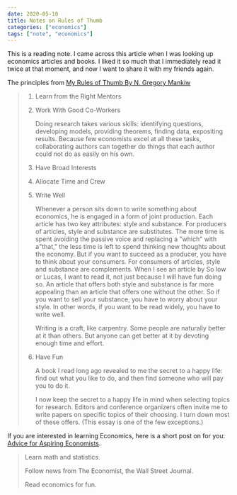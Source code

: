 ```yaml
---
date: 2020-05-10
title: Notes on Rules of Thumb
categories: ["economics"]
tags: ["note", "economics"]
---
```


This is a reading note. I came across this article when I was looking up economics articles and books. I liked it so much that I immediately read it twice at that moment, and now I want to share it with my friends again.

The principles from [My Rules of Thumb By N. Gregory Mankiw](http://scholar.harvard.edu/files/mankiw/files/my_rules_of_thumb.pdf)

> 1. Learn from the Right Mentors
> 2. Work With Good Co-Workers
>
>    Doing research takes various skills: identifying questions, developing models, providing theorems, finding data, expositing results. Because few economists excel at all these tasks, collaborating authors can together do things that each author could not do as easily on his own.
> 3. Have Broad Interests
> 4. Allocate Time and Crew
> 5. Write Well
>
>    Whenever a person sits down to write something about economics, he is engaged in a form of joint production. Each article has two key attributes: style and substance. For producers of articles, style and substance are substitutes. The more time is spent avoiding the passive voice and replacing a "which" with a"that," the less time is left to spend thinking new thoughts about the economy. But if you want to succeed as a producer, you have to think about your consumers. For consumers of articles, style and substance are complements. When I see an article by So low or Lucas, I want to read it, not just because I will have fun doing so. An article that offers both style and substance is far more appealing than an article that offers one without the other. So if you want to sell your substance, you have to worry about your style. In other words, if you want to be read widely, you have to write well.
>
>     Writing is a craft, like carpentry. Some people are naturally better at it than others. But anyone can get better at it by devoting enough time and effort.
> 6. Have Fun
>
>    A book I read long ago revealed to me the secret to a happy life: find out what you like to do, and then find someone who will pay you to do it.
>
>    I now keep the secret to a happy life in mind when selecting topics for research. Editors and conference organizers often invite me to write papers on specific topics of their choosing. I turn down most of these offers. (This essay is one of the few exceptions.)


If you are interested in learning Economics, here is a short post on for you: [Advice for Aspiring Economists](https://gregmankiw.blogspot.com/2006/05/advice-for-aspiring-economists.html).

>    Learn math and statistics.
>
>    Follow news from The Economist, the Wall Street Journal.
>
>    Read economics for fun.

